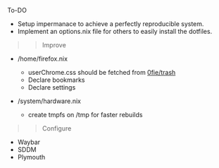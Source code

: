To-DO
- Setup impermanace to achieve a perfectly reproducible system.
- Implement an options.nix file for others to easily install the dotfiles.

>> Improve
- /home/firefox.nix
    * userChrome.css should be fetched from [0fie/trash](github.com/0fie/trash)
    * Declare bookmarks
    * Declare settings

- /system/hardware.nix
    * create tmpfs on /tmp for faster rebuilds

>> Configure
- Waybar 
- SDDM
- Plymouth
